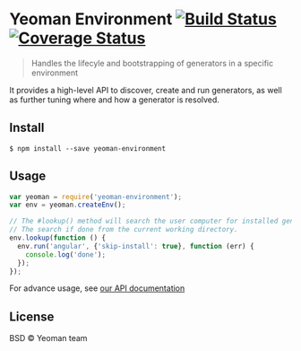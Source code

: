 # Yeoman Environment [![Build Status](https://travis-ci.org/yeoman/generator.svg?branch=master)](https://travis-ci.org/yeoman/environment) [![Coverage Status](https://coveralls.io/repos/yeoman/environment/badge.png)](https://coveralls.io/r/yeoman/environment)

> Handles the lifecyle and bootstrapping of generators in a specific environment

It provides a high-level API to discover, create and run generators, as well as further tuning where and how a generator is resolved.


## Install

```
$ npm install --save yeoman-environment
```


## Usage

```js
var yeoman = require('yeoman-environment');
var env = yeoman.createEnv();

// The #lookup() method will search the user computer for installed generators.
// The search if done from the current working directory.
env.lookup(function () {
  env.run('angular', {'skip-install': true}, function (err) {
    console.log('done');
  });
});
```

For advance usage, see [our API documentation](http://yeoman.github.io/environment)


## License

BSD © Yeoman team
